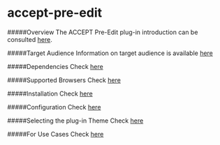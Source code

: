 accept-pre-edit
===============

#####Overview
The ACCEPT Pre-Edit plug-in introduction can be consulted [here](https://github.com/accept-project/accept-docs/blob/master/pre-edit/plugin/introduction.rst).

#####Target Audience
Information on target audience is available [here](https://github.com/accept-project/accept-docs/blob/master/pre-edit/plugin/target_audience.rst)

#####Dependencies 
Check [here](https://github.com/accept-project/accept-docs/blob/master/pre-edit/plugin/dependencies.rst)

#####Supported Browsers
Check [here](https://github.com/accept-project/accept-docs/blob/master/pre-edit/plugin/supported_browsers.rst)

#####Installation
Check [here](https://github.com/accept-project/accept-docs/blob/master/pre-edit/plugin/installation.rst)

#####Configuration
Check [here](https://github.com/accept-project/accept-docs/blob/master/pre-edit/plugin/configuration.rst)

#####Selecting the plug-in Theme
Check [here](https://github.com/accept-project/accept-docs/blob/master/pre-edit/plugin/theme.rst)

#####For Use Cases
Check [here](https://github.com/accept-project/accept-docs/blob/master/pre-edit/plugin/examples.rst)






